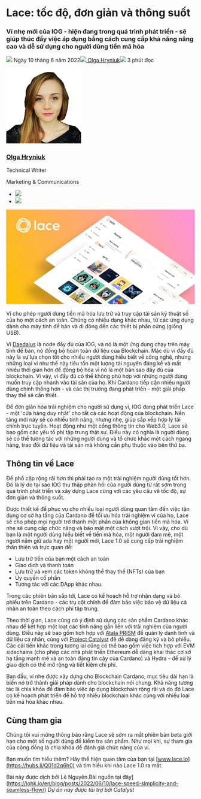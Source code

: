 # Lace: tốc độ, đơn giản và thông suốt

### **Ví nhẹ mới của IOG - hiện đang trong quá trình phát triển - sẽ giúp thúc đẩy việc áp dụng bằng cách cung cấp khả năng nâng cao và dễ sử dụng cho người dùng tiền mã hóa**

![](img/2022-06-10-lace-speed-simplicity-and-seamless-flow.002.png) Ngày 10 tháng 6 năm 2022![](img/2022-06-10-lace-speed-simplicity-and-seamless-flow.002.png)[ Olga Hryniuk](/en/blog/authors/olga-hryniuk/page-1/)![](img/2022-06-10-lace-speed-simplicity-and-seamless-flow.003.png) 3 phút đọc

![Olga Hryniuk](img/2022-06-10-lace-speed-simplicity-and-seamless-flow.004.png)[](/en/blog/authors/olga-hryniuk/page-1/)

### [**Olga Hryniuk**](/en/blog/authors/olga-hryniuk/page-1/)

Technical Writer

Marketing &amp; Communications

- ![](img/2022-06-10-lace-speed-simplicity-and-seamless-flow.005.png)[](https://www.linkedin.com/in/olga-hryniuk-1094a3160/ "LinkedIn")
- ![](img/2022-06-10-lace-speed-simplicity-and-seamless-flow.006.png)[](https://github.com/olgahryniuk "GitHub")

![Lace: tốc độ, đơn giản và thông suốt](img/2022-06-10-lace-speed-simplicity-and-seamless-flow.007.jpeg)

Ví cho phép người dùng tiền mã hóa lưu trữ và truy cập tài sản kỹ thuật số của họ một cách an toàn. Chúng có nhiều dạng khác nhau, từ các ứng dụng dành cho máy tính để bàn và di động đến các thiết bị phần cứng (giống USB).

Ví [Daedalus](https://daedaluswallet.io/) là node đầy đủ của IOG, và nó là một ứng dụng chạy trên máy tính để bàn, nó đồng bộ hoàn toàn dữ liệu của Blockchain. Mặc dù ví đầy đủ này là sự lựa chọn tốt cho nhiều người dùng hiểu biết về công nghệ, nhưng những loại ví như thế này tiêu tốn một lượng tài nguyên đáng kể và mất nhiều thời gian hơn để đồng bộ hóa vì nó là một bản sao đầy đủ của blockchain. Vì vậy, ví đầy đủ có thể không phù hợp với những người dùng muốn truy cập nhanh vào tài sản của họ. Khi Cardano tiếp cận nhiều người dùng chính thống hơn - và các thị trường đang phát triển - một giải pháp thay thế sẽ cần thiết.

Để đơn giản hóa trải nghiệm cho người sử dụng ví, IOG đang phát triển Lace - một 'cửa hàng duy nhất' cho tất cả các hoạt động của blockchain. Nền tảng mới này sẽ có nhiều tính năng, nhưng nhẹ, giúp sắp xếp hợp lý tài chính trực tuyến. Hoạt động như một cổng thông tin cho Web3.0, Lace sẽ bao gồm các yếu tố phi tập trung thật sự. Điều này có nghĩa là người dùng sẽ có thể tương tác với những người dùng và tổ chức khác một cách ngang hàng, trao đổi dữ liệu và tài sản mà không cần phụ thuộc vào bên thứ ba.

## **Thông tin về Lace**

Để phổ cập rộng rãi hơn thì phải tạo ra một trải nghiệm người dùng tốt hơn. Đó là lý do tại sao IOG thu thập phản hồi của người dùng từ rất sớm trong quá trình phát triển và xây dựng Lace cùng với các yêu cầu về tốc độ, sự đơn giản và thông suốt.

Được thiết kế để phục vụ cho nhiều loại người dùng quan tâm đến việc tận dụng cơ sở hạ tầng của Cardano để tối ưu hóa trải nghiệm ví của họ, Lace sẽ cho phép mọi người trở thành một phần của không gian tiền mã hóa. Ví nhẹ sẽ cung cấp chức năng và bảo mật một cách vượt trội. Vì vậy, cho dù bạn là một người dùng hiểu biết về tiền mã hóa, một người đam mê, một người nắm giữ ada hay một người mới, Lace 1.0 sẽ cung cấp trải nghiệm thân thiện và trực quan để:

- Lưu trữ tiền của bạn một cách an toàn
- Giao dịch và thanh toán
- Lưu trữ và xem các token không thể thay thế (NFTs) của bạn
- Ủy quyền cổ phần
- Tương tác với các DApp khác nhau.

Trong các phiên bản sắp tới, Lace có kế hoạch hỗ trợ nhận dạng và bỏ phiếu trên Cardano - các trụ cột chính để đảm bảo việc bảo vệ dữ liệu cá nhân an toàn theo cách phi tập trung.

Theo thời gian, Lace cũng có ý định sử dụng các sản phẩm Cardano khác nhau để kết hợp một loạt các tính năng gắn liền với trải nghiệm của người dùng. Điều này sẽ bao gồm tích hợp với [Atala PRISM](https://atalaprism.io/) để quản lý danh tính và dữ liệu cá nhân, cùng với [Project Catalyst](https://projectcatalyst.org/) để dễ dàng đăng ký và bỏ phiếu. Các cải tiến khác trong tương lai cũng có thể bao gồm việc tích hợp với EVM sidechains (cho phép các nhà phát triển Ethereum dễ dàng khai thác cơ sở hạ tầng mạnh mẽ và an toàn đáng tin cậy của Cardano) và Hydra - để xử lý giao dịch có thể mở rộng và tiết kiệm chi phí.

Ban đầu, ví nhẹ được xây dựng cho Blockchain Cardano, mục tiêu dài hạn là biến nó trở thành giải pháp dành cho blockchain nói chung. Khả năng tương tác là chìa khóa để đảm bảo việc áp dụng blockchain rộng rãi và do đó Lace có kế hoạch phát triển để hỗ trợ nhiều blockchain khác cùng với nhiều loại tiền mã hóa khác nhau.

## **Cùng tham gia**

Chúng tôi vui mừng thông báo rằng Lace sẽ sớm ra mắt phiên bản beta giới hạn cho một số người dùng để kiểm tra sản phẩm. Như mọi khi, sự tham gia của cộng đồng là chìa khóa để đánh giá chức năng của ví.

Bạn muốn tìm hiểu thêm? Hãy thể hiện quan tâm của bạn tại [www.lace.io](https://hubs.li/Q01d2q6h0) và tìm hiểu khi nào Lace 1.0 ra mắt.

Bài này được dịch bởi Lê Nguyên.Bài nguồn tại đây](https://iohk.io/en/blog/posts/2022/06/10/lace-speed-simplicity-and-seamless-flow/)
*Dự án này được tài trợ bới Catalyst*
